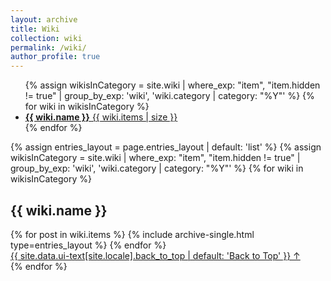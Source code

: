 ```yaml
---
layout: archive
title: Wiki
collection: wiki
permalink: /wiki/
author_profile: true
---
```

<ul class="taxonomy__index">
  {% assign wikisInCategory = site.wiki | where_exp: "item", "item.hidden != true" | group_by_exp: 'wiki', 'wiki.category | category: "%Y"' %}
  {% for wiki in wikisInCategory %}
    <li>
      <a href="#{{ wiki.name }}">
        <strong>{{ wiki.name }}</strong> <span class="taxonomy__count">{{ wiki.items | size }}</span>
      </a>
    </li>
  {% endfor %}
</ul>


{% assign entries_layout = page.entries_layout | default: 'list' %}
{% assign wikisInCategory = site.wiki | where_exp: "item", "item.hidden != true" | group_by_exp: 'wiki', 'wiki.category | category: "%Y"' %}
{% for wiki in wikisInCategory %}
  <section id="{{ wiki.name }}" class="taxonomy__section">
    <h2 class="archive__subtitle">{{ wiki.name }}</h2>
    <div class="entries-{{ entries_layout }}">
      {% for post in wiki.items %}
        {% include archive-single.html type=entries_layout %}
      {% endfor %}
    </div>
    <a href="#page-title" class="back-to-top">{{ site.data.ui-text[site.locale].back_to_top | default: 'Back to Top' }} &uarr;</a>
  </section>
{% endfor %}
